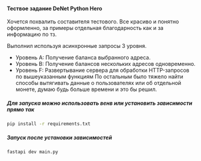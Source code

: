 #### Тествое задание DeNet Python Hero
Хочется похвалить составителя тестового. Все красиво и понятно оформленно, за примеры отдельная благодарность как и за информацию по тз.

Выполнил используя асинхронные запросы 3 уровня.
* Уровень A: Получение баланса выбранного адреса.
* Уровень B: Получение балансов нескольких адресов одновременно.
* Уровень F: Развертывание сервера для обработки HTTP-запросов по вышеуказанным функциям
По остальным было тяжело найти способы вытягивать данные о пользователях или об отдельной монете, думаю будь больше времени и это бы решил.

##### Для запуска можно использовать венв или установить зависимости прямо так
```sh
pip install -r requirements.txt
```

##### Запуск после установки зависимостей
```sh
fastapi dev main.py
```    
